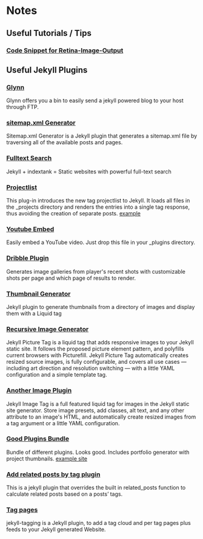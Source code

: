 # Notes

## Useful Tutorials / Tips

### [Code Snippet for Retina-Image-Output](https://github.com/ixti/jekyll-assets/issues/39#issuecomment-21454374)

## Useful Jekyll Plugins

### [Glynn](https://github.com/dmathieu/glynn)

Glynn offers you a bin to easily send a jekyll powered blog to your host through FTP.

### [sitemap.xml Generator](https://github.com/kinnetica/jekyll-plugins)

Sitemap.xml Generator is a Jekyll plugin that generates a sitemap.xml file by traversing all of the available posts and pages.

### [Fulltext Search](https://github.com/PascalW/jekyll_indextank)

Jekyll + indextank = Static websites with powerful full-text search

### [Projectlist](https://github.com/fhemberger/jekyll-projectlist)

This plug-in introduces the new tag projectlist to Jekyll. It loads all files in the _projects directory and renders the entries into a single tag response, thus avoiding the creation of separate posts. [example](http://www.daveperrett.com/projects/)

### [Youtube Embed](https://gist.github.com/joelverhagen/1805814)

Easily embed a YouTube video. Just drop this file in your _plugins directory.

### [Dribble Plugin](https://github.com/ericdfields/Jekyll-Dribbble-Set-Tag)

Generates image galleries from player's recent shots with customizable shots per page and which page of results to render.

### [Thumbnail Generator](https://github.com/redwallhp/JekyllGalleryTag)

Jekyll plugin to generate thumbnails from a directory of images and display them with a Liquid tag

### [Recursive Image Generator](https://github.com/robwierzbowski/jekyll-picture-tag)

Jekyll Picture Tag is a liquid tag that adds responsive images to your Jekyll static site. It follows the proposed picture element pattern, and polyfills current browsers with Picturefill. Jekyll Picture Tag automatically creates resized source images, is fully configurable, and covers all use cases — including art direction and resolution switching — with a little YAML configuration and a simple template tag.

### [Another Image Plugin](https://github.com/robwierzbowski/jekyll-image-tag)

Jekyll Image Tag is a full featured liquid tag for images in the Jekyll static site generator. Store image presets, add classes, alt text, and any other attribute to an image's HTML, and automatically create resized images from a tag argument or a little YAML configuration.

### [Good Plugins Bundle](https://github.com/flatterline/jekyll-plugins)

Bundle of different plugins. Looks good. Includes portfolio generator with project thumbnails. [example site](http://flatterline.com/portfolio)

### [Add related posts by tag plugin](https://github.com/LawrenceWoodman/related_posts-jekyll_plugin)

This is a jekyll plugin that overrides the built in related_posts function to calculate related posts based on a posts’ tags.

### [Tag pages](https://github.com/pattex/jekyll-tagging)

jekyll-tagging is a Jekyll plugin, to add a tag cloud and per tag pages plus feeds to your Jekyll generated Website.







